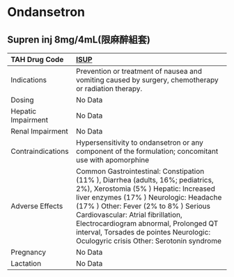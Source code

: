# Ondansetron

## Supren inj 8mg/4mL(限麻醉組套)

| TAH Drug Code      | [ISUP](https://www.tahsda.org.tw/drugs/hissearch.php?drug_code=ISUP)                                                                                                                                                                                                                                                                                                            |
|:-------------------|:--------------------------------------------------------------------------------------------------------------------------------------------------------------------------------------------------------------------------------------------------------------------------------------------------------------------------------------------------------------------------------|
| Indications        | Prevention or treatment of nausea and vomiting caused by surgery, chemotherapy or radiation therapy.                                                                                                                                                                                                                                                                            |
| Dosing             | No Data                                                                                                                                                                                                                                                                                                                                                                         |
| Hepatic Impairment | No Data                                                                                                                                                                                                                                                                                                                                                                         |
| Renal Impairment   | No Data                                                                                                                                                                                                                                                                                                                                                                         |
| Contraindications  | Hypersensitivity to ondansetron or any component of the formulation; concomitant use with apomorphine                                                                                                                                                                                                                                                                           |
| Adverse Effects    | Common Gastrointestinal: Constipation (11% ), Diarrhea (adults, 16%; pediatrics, 2%), Xerostomia (5% ) Hepatic: Increased liver enzymes (17% ) Neurologic: Headache (17% ) Other: Fever (2% to 8% ) Serious Cardiovascular: Atrial fibrillation, Electrocardiogram abnormal, Prolonged QT interval, Torsades de pointes Neurologic: Oculogyric crisis Other: Serotonin syndrome |
| Pregnancy          | No Data                                                                                                                                                                                                                                                                                                                                                                         |
| Lactation          | No Data                                                                                                                                                                                                                                                                                                                                                                         |

